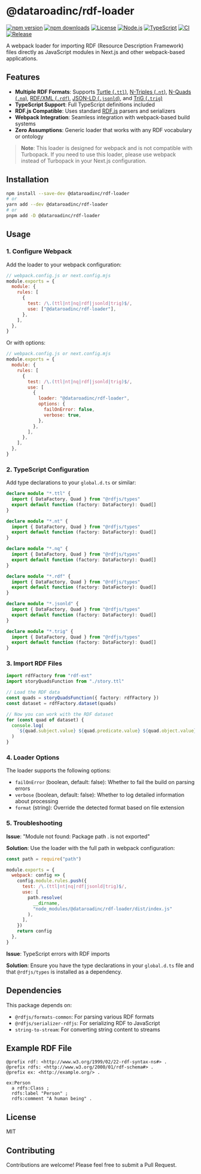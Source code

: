 # @dataroadinc/rdf-loader

[![npm version](https://img.shields.io/npm/v/@dataroadinc/rdf-loader.svg)](https://www.npmjs.com/package/@dataroadinc/rdf-loader)
[![npm downloads](https://img.shields.io/npm/dm/@dataroadinc/rdf-loader.svg)](https://www.npmjs.com/package/@dataroadinc/rdf-loader)
[![License](https://img.shields.io/npm/l/@dataroadinc/rdf-loader.svg)](https://github.com/dataroadinc/dr-ts-rdf-loader/blob/main/LICENSE)
[![Node.js](https://img.shields.io/node/v/@dataroadinc/rdf-loader.svg)](https://nodejs.org/)
[![TypeScript](https://img.shields.io/badge/TypeScript-5.8.3-blue.svg)](https://www.typescriptlang.org/)
[![CI](https://github.com/dataroadinc/dr-ts-rdf-loader/actions/workflows/ci.yml/badge.svg)](https://github.com/dataroadinc/dr-ts-rdf-loader/actions/workflows/ci.yml)
[![Release](https://github.com/dataroadinc/dr-ts-rdf-loader/actions/workflows/release.yml/badge.svg)](https://github.com/dataroadinc/dr-ts-rdf-loader/actions/workflows/release.yml)

A webpack loader for importing RDF (Resource Description Framework) files
directly as JavaScript modules in Next.js and other webpack-based applications.

## Features

- **Multiple RDF Formats**: Supports
  [Turtle (`.ttl`)](https://www.w3.org/TR/turtle/),
  [N-Triples (`.nt`)](https://www.w3.org/TR/n-triples/),
  [N-Quads (`.nq`)](https://www.w3.org/TR/n-quads/),
  [RDF/XML (`.rdf`)](https://www.w3.org/TR/rdf-syntax-grammar/),
  [JSON-LD (`.jsonld`)](https://www.w3.org/TR/json-ld/), and
  [TriG (`.trig`)](https://www.w3.org/TR/trig/)
- **TypeScript Support**: Full TypeScript definitions included
- **RDF.js Compatible**: Uses standard [RDF.js](https://rdf.js.org) parsers and
  serializers
- **Webpack Integration**: Seamless integration with webpack-based build systems
- **Zero Assumptions**: Generic loader that works with any RDF vocabulary or
  ontology

> **Note**: This loader is designed for webpack and is not compatible with
> Turbopack. If you need to use this loader, please use webpack instead of
> Turbopack in your Next.js configuration.

## Installation

```bash
npm install --save-dev @dataroadinc/rdf-loader
# or
yarn add --dev @dataroadinc/rdf-loader
# or
pnpm add -D @dataroadinc/rdf-loader
```

## Usage

### 1. Configure Webpack

Add the loader to your webpack configuration:

```javascript
// webpack.config.js or next.config.mjs
module.exports = {
  module: {
    rules: [
      {
        test: /\.(ttl|nt|nq|rdf|jsonld|trig)$/,
        use: ["@dataroadinc/rdf-loader"],
      },
    ],
  },
}
```

Or with options:

```javascript
// webpack.config.js or next.config.mjs
module.exports = {
  module: {
    rules: [
      {
        test: /\.(ttl|nt|nq|rdf|jsonld|trig)$/,
        use: [
          {
            loader: "@dataroadinc/rdf-loader",
            options: {
              failOnError: false,
              verbose: true,
            },
          },
        ],
      },
    ],
  },
}
```

### 2. TypeScript Configuration

Add type declarations to your `global.d.ts` or similar:

```typescript
declare module "*.ttl" {
  import { DataFactory, Quad } from "@rdfjs/types"
  export default function (factory: DataFactory): Quad[]
}

declare module "*.nt" {
  import { DataFactory, Quad } from "@rdfjs/types"
  export default function (factory: DataFactory): Quad[]
}

declare module "*.nq" {
  import { DataFactory, Quad } from "@rdfjs/types"
  export default function (factory: DataFactory): Quad[]
}

declare module "*.rdf" {
  import { DataFactory, Quad } from "@rdfjs/types"
  export default function (factory: DataFactory): Quad[]
}

declare module "*.jsonld" {
  import { DataFactory, Quad } from "@rdfjs/types"
  export default function (factory: DataFactory): Quad[]
}

declare module "*.trig" {
  import { DataFactory, Quad } from "@rdfjs/types"
  export default function (factory: DataFactory): Quad[]
}
```

### 3. Import RDF Files

```typescript
import rdfFactory from "rdf-ext"
import storyQuadsFunction from "./story.ttl"

// Load the RDF data
const quads = storyQuadsFunction({ factory: rdfFactory })
const dataset = rdfFactory.dataset(quads)

// Now you can work with the RDF dataset
for (const quad of dataset) {
  console.log(
    `${quad.subject.value} ${quad.predicate.value} ${quad.object.value}`
  )
}
```

### 4. Loader Options

The loader supports the following options:

- `failOnError` (boolean, default: false): Whether to fail the build on parsing
  errors
- `verbose` (boolean, default: false): Whether to log detailed information about
  processing
- `format` (string): Override the detected format based on file extension

### 5. Troubleshooting

**Issue**: "Module not found: Package path . is not exported"

**Solution**: Use the loader with the full path in webpack configuration:

```javascript
const path = require("path")

module.exports = {
  webpack: config => {
    config.module.rules.push({
      test: /\.(ttl|nt|nq|rdf|jsonld|trig)$/,
      use: [
        path.resolve(
          __dirname,
          "node_modules/@dataroadinc/rdf-loader/dist/index.js"
        ),
      ],
    })
    return config
  },
}
```

**Issue**: TypeScript errors with RDF imports

**Solution**: Ensure you have the type declarations in your `global.d.ts` file
and that `@rdfjs/types` is installed as a dependency.

## Dependencies

This package depends on:

- `@rdfjs/formats-common`: For parsing various RDF formats
- `@rdfjs/serializer-rdfjs`: For serializing RDF to JavaScript
- `string-to-stream`: For converting string content to streams

## Example RDF File

```turtle
@prefix rdf: <http://www.w3.org/1999/02/22-rdf-syntax-ns#> .
@prefix rdfs: <http://www.w3.org/2000/01/rdf-schema#> .
@prefix ex: <http://example.org/> .

ex:Person
  a rdfs:Class ;
  rdfs:label "Person" ;
  rdfs:comment "A human being" .
```

## License

MIT

## Contributing

Contributions are welcome! Please feel free to submit a Pull Request.
